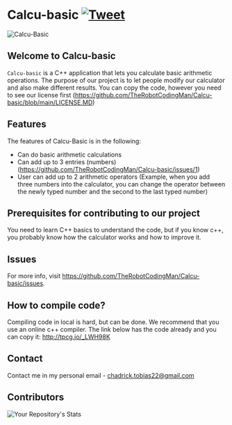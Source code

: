 # Calcu-basic [![Tweet](https://img.shields.io/twitter/url/http/shields.io.svg?style=social)](https://twitter.com/intent/tweet?text=Get%20over%20170%20free%20design%20blocks%20based%20on%20Bootstrap%204&url=https://froala.com/design-blocks&via=froala&hashtags=bootstrap,design,templates,blocks,developers)
![Calcu-Basic](https://user-images.githubusercontent.com/87217827/174521506-b8c11442-6ffa-43d5-8c3e-3a1efb2539e2.jpg)
## Welcome to Calcu-basic
`Calcu-basic` is a C++ application that lets you calculate basic arithmetic operations. The purpose of our project is to let people modify our calculator and also make different results. You can copy the code, however you need to see our license first (https://github.com/TheRobotCodingMan/Calcu-basic/blob/main/LICENSE.MD)
## Features
The features of Calcu-Basic is in the following:

* Can do basic arithmetic calculations
* Can add up to 3 entries (numbers) (https://github.com/TheRobotCodingMan/Calcu-basic/issues/1)
* User can add up to 2 arithmetic operators (Example, when you add three numbers into the calculator, you can change the operator between the newly typed number and the second to the last typed number)

## Prerequisites for contributing to our project
You need to learn C++ basics to understand the code, but if you know c++, you probably know how the calculator works and how to improve it.
## Issues
For more info, visit https://github.com/TheRobotCodingMan/Calcu-basic/issues.
## How to compile code?
Compiling code in local is hard, but can be done. We recommend that you use an online c++ compiler. The link below has the code already and you can copy it:
http://tpcg.io/_LWH98K
## Contact
Contact me in my personal email - chadrick.tobias22@gmail.com
## Contributors
![Your Repository's Stats](https://contrib.rocks/image?repo=TheRobotCodingMan/Calcu-basic)
